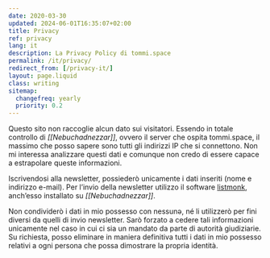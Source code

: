 ```yaml
---
date: 2020-03-30
updated: 2024-06-01T16:35:07+02:00
title: Privacy
ref: privacy
lang: it
description: La Privacy Policy di tommi.space
permalink: /it/privacy/
redirect_from: [/privacy-it/]
layout: page.liquid
class: writing
sitemap:
  changefreq: yearly
  priority: 0.2
---
```

Questo sito non raccoglie alcun dato sui visitatori. Essendo in totale controllo di <cite>[[Nebuchadnezzar]]</cite>, ovvero il server che ospita tommi.space, il massimo che posso sapere sono tutti gli indirizzi IP che si connettono. Non mi interessa analizzare questi dati e comunque non credo di essere capace a estrapolare queste informazioni.

Iscrivendosi alla newsletter, possiederò unicamente i dati inseriti (nome e indirizzo e-mail). Per l’invio della newsletter utilizzo il software [listmonk](https://listmonk.app 'sito ufficiale di listmonk'), anch’esso installato su <cite>[[Nebuchadnezzar]]</cite>.

Non condividerò i dati in mio possesso con nessunə, né li utilizzerò per fini diversi da quelli di invio newsletter. Sarò forzato a cedere tali informazioni unicamente nel caso in cui ci sia un mandato da parte di autorità giudiziarie. Su richiesta, posso eliminare in maniera definitiva tutti i dati in mio possesso relativi a ogni persona che possa dimostrare la propria identità.

